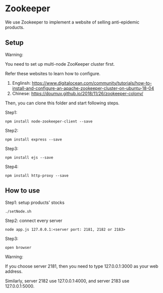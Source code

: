# Zookeeper

We use Zookeeper to implement a website of selling anti-epidemic products.

## Setup

Warning:

You need to set up multi-node ZooKeeper cluster first.

Refer these websites to learn how to configure.
1. Englinsh: https://www.digitalocean.com/community/tutorials/how-to-install-and-configure-an-apache-zookeeper-cluster-on-ubuntu-18-04
2. Chinese: https://doumuv.github.io/2018/11/26/zookeeper-colony/

Then, you can clone this folder and start following steps.

Step1:

	npm install node-zookeeper-client --save

Step2:

	npm install express --save

Step3:

	npm install ejs --save

Step4:

	npm install http-proxy --save

## How to use

Step1: setup products' stocks

	./setNode.sh

Step2: connect every server

	node app.js 127.0.0.1:<server port: 2181, 2182 or 2183>

Step3:
	
	open browser

Warning:

If you choose server 2181, then you need to type 127.0.0.1:3000 as your web address.

Similarly, server 2182 use 127.0.0.1:4000, and server 2183 use 127.0.0.1:5000.

